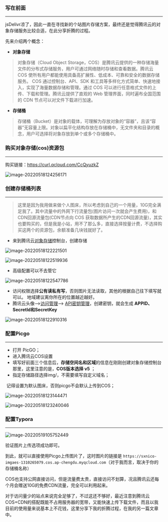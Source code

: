 ### 写在前面

---

jsDelivr凉了，因此一直在寻找新的个站图片存储方案，最终还是觉得腾讯云的对象存储服务比较合适，在此分享折腾的过程。

先来介绍两个概念：

* **对象存储**

> 对象存储（Cloud Object Storage，COS）是腾讯云提供的一种存储海量文件的分布式存储服务，用户可通过网络随时存储和查看数据。腾讯云 COS 使所有用户都能使用具备高扩展性、低成本、可靠和安全的数据存储服务。
> COS 通过控制台、API、SDK 和工具等多样化方式简单、快速地接入，实现了海量数据存储和管理。通过 COS 可以进行任意格式文件的上传、下载和管理。腾讯云提供了直观的 Web 管理界面，同时遍布全国范围的 CDN 节点可以对文件下载进行加速。

* **存储桶**

> 存储桶（Bucket）是对象的载体，可理解为存放对象的“容器”，且该“容器”无容量上限。对象以扁平化结构存放在存储桶中，无文件夹和目录的概念，用户可选择将对象存放到单个或多个存储桶中。



### 购买对象存储(cos)资源包

---

购买链接：https://curl.qcloud.com/CcQyuzkZ

![image-20220518124256171](https://pic.xinsong.xyz/img/202205182112358.png)

### 创建存储桶列表

---

> 这里是因为我用做来做个人图床，所以考虑到自己的一个用量，10G完全满足我了。其中流量中的外网下行流量包(图片访问一次就会产生费用)，和CDN回源流量包(CDN节点向 COS 获取数据所产生的CDN回源流量)，其实也要购买的，但是我是小站，用不了那么多，直接选择按量计费，不选择购买这两个的资源包，余额准备几块钱就好了。

* 来到腾讯云[对象存储](https://cloud.tencent.com/product/cos?from=10680)控制台，创建存储

![image-20220518122221501](https://pic.xinsong.xyz/img/202205182112644.png)

![image-20220518122519936](https://pic.xinsong.xyz/img/202205182112631.png)

* 高级配置可以不去管它

![image-20220518122547786](https://pic.xinsong.xyz/img/202205182112564.png)

- 访问权限选择**公有读私有写**，否则图片无法读取，其他的根据自己往下填写就可以。 地域建议离你所在的位置越近越好。 
- 腾讯云头像–>[访问管理](https://cloud.tencent.com/product/cam?from=10680)–> [API密钥管理](https://cloud.tencent.com/product/ssm?from=10680)，创建密钥，就会生成 **APPID、SecretId和SecretKey**

![image-20220518122910316](https://pic.xinsong.xyz/img/202205182112956.png)

### 配置Picgo

---

* 打开 PicGO；
* 进入腾讯云COS设置
* 填写好前面三个信息后，**存储空间名和区域**的信息在刚刚创建对象存储控制台那里，这里注意的是，**COS版本选择 v5** ；
* 指定存储路径选择img/，不需要填写自定义域名；

​		记得设置为默认图床，否则picgo不会默认上传到COS；

![image-20220518123144471](https://pic.xinsong.xyz/img/202205182112463.png)

![image-20220518123240046](https://pic.xinsong.xyz/img/202205182112589.png)

### 配置Typora

---

![image-20220519105752449](https://pic.xinsong.xyz/img/202205191057648.png)

验证图片上传选项成功即可。

到此，就可以直接使用Picgo上传图片了，这时图片的链接是 `https://sxnico-imgaes-1310265079.cos.ap-chengdu.myqcloud.com`（对于我而言，取决于你的存储桶名称）

COS也支持公网直接访问，但是流量费太贵，直接访问不划算，况且腾讯云还每个月会赠送10G的免费CDN流量，完全可以利用起来。

对于访问量少的站点来说完全足够了，不过这还不够好，最近注意到腾讯云COS+CDN的搭配既能不占用服务器的宽带，又能快速上传下载文件，而且以我目前的使用量来说基本上不花钱，这里分享下我的折腾过程，在我的另一篇文章中。





